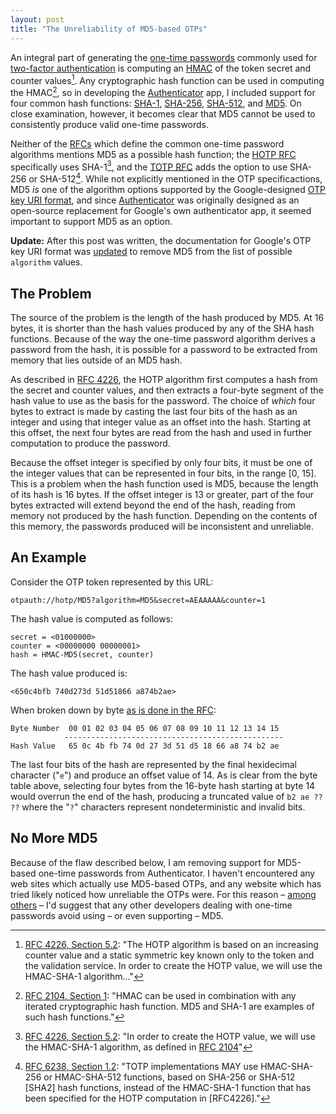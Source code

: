 ```yaml
---
layout: post
title: "The Unreliability of MD5-based OTPs"
---
```



An integral part of generating the [one-time passwords][wiki:TOTP] commonly used for [two-factor authentication][wiki:TFA] is computing an [HMAC][wiki:HMAC] of the token secret and counter values[^computing-an-hmac]. Any cryptographic hash function can be used in computing the HMAC[^any-hash-function], so in developing the [Authenticator][] app, I included support for four common hash functions: [SHA-1][wiki:SHA-1], [SHA-256][wiki:SHA-256], [SHA-512][wiki:SHA-512], and [MD5][wiki:MD5]. On close examination, however, it becomes clear that MD5 cannot be used to consistently produce valid one-time passwords.

[wiki:TOTP]: https://en.wikipedia.org/wiki/Time-based_One-time_Password_Algorithm
[wiki:TFA]: https://en.wikipedia.org/wiki/Multi-factor_authentication
[wiki:HMAC]: https://en.wikipedia.org/wiki/HMAC
[Authenticator]: https://mattrubin.me/authenticator/
[wiki:SHA-1]: https://en.wikipedia.org/wiki/SHA-1
[wiki:SHA-256]: https://en.wikipedia.org/wiki/SHA-256
[wiki:SHA-512]: https://en.wikipedia.org/wiki/SHA-512
[wiki:MD5]: https://en.wikipedia.org/wiki/MD5

[^computing-an-hmac]: [RFC 4226, Section 5.2](https://tools.ietf.org/html/rfc4226#section-5.2): "The HOTP algorithm is based on an increasing counter value and a static symmetric key known only to the token and the validation service. In order to create the HOTP value, we will use the HMAC-SHA-1 algorithm..." 
[^any-hash-function]: [RFC 2104, Section 1](https://tools.ietf.org/html/rfc2104#section-1): "HMAC can be used in combination with any iterated cryptographic hash function. MD5 and SHA-1 are examples of such hash functions."

Neither of the [RFCs][wiki:RFC] which define the common one-time password algorithms mentions MD5 as a possible hash function; the [HOTP RFC][rfc:HOTP] specifically uses SHA-1[^hotp-sha-options], and the [TOTP RFC][rfc:TOTP] adds the option to use SHA-256 or SHA-512[^totp-sha-options]. While not explicitly mentioned in the OTP specificactions, MD5 *is* one of the algorithm options supported by the Google-designed [OTP key URI format][key-uri-format], and since [Authenticator][] was originally designed as an open-source replacement for Google's own authenticator app, it seemed important to support MD5 as an option.

[wiki:RFC]: https://en.wikipedia.org/wiki/Request_for_Comments
[rfc:HOTP]: https://tools.ietf.org/html/rfc4226
[rfc:TOTP]: https://tools.ietf.org/html/rfc6238
[key-uri-format]: https://github.com/google/google-authenticator/wiki/Key-Uri-Format#algorithm
[rfc:HMAC]: https://tools.ietf.org/html/rfc2104

[^hotp-sha-options]: [RFC 4226, Section 5.2](https://tools.ietf.org/html/rfc4226#section-5.2): "In order to create the HOTP value, we will use the HMAC-SHA-1 algorithm, as defined in [RFC 2104][rfc:HMAC]"
[^totp-sha-options]: [RFC 6238, Section 1.2](https://tools.ietf.org/html/rfc6238#section-1.2): "TOTP implementations MAY use HMAC-SHA-256 or HMAC-SHA-512 functions, based on SHA-256 or SHA-512 [SHA2] hash functions, instead of the HMAC-SHA-1 function that has been specified for the HOTP computation in [RFC4226]."

<aside>
	<strong>Update:</strong>
	After this post was written, the documentation for Google's OTP key URI format was <a href="https://github.com/google/google-authenticator/wiki/Key-Uri-Format/_history">updated</a> to remove MD5 from the list of possible <code>algorithm</code> values.
</aside>


## The Problem

The source of the problem is the length of the hash produced by MD5. At 16 bytes, it is shorter than the hash values produced by any of the SHA hash functions. Because of the way the one-time password algorithm derives a password from the hash, it is possible for a password to be extracted from memory that lies outside of an MD5 hash.

As described in [RFC 4226](https://tools.ietf.org/html/rfc4226#section-5.3), the HOTP algorithm first computes a hash from the secret and counter values, and then extracts a four-byte segment of the hash value to use as the basis for the password. The choice of *which* four bytes to extract is made by casting the last four bits of the hash as an integer and using that integer value as an offset into the hash. Starting at this offset, the next four bytes are read from the hash and used in further computation to produce the password.

Because the offset integer is specified by only four bits, it must be one of the integer values that can be represented in four bits, in the range \[0, 15\]. This is a problem when the hash function used is MD5, because the length of its hash is 16 bytes. If the offset integer is 13 or greater, part of the four bytes extracted will extend beyond the end of the hash, reading from memory not produced by the hash function. Depending on the contents of this memory, the passwords produced will be inconsistent and unreliable.


## An Example

Consider the OTP token represented by this URL:

    otpauth://hotp/MD5?algorithm=MD5&secret=AEAAAAA&counter=1

The hash value is computed as follows:

    secret = <01000000>
    counter = <00000000 00000001>
    hash = HMAC-MD5(secret, counter)

The hash value produced is:

    <650c4bfb 740d273d 51d51866 a874b2ae>

When broken down by byte [as is done in the RFC](https://tools.ietf.org/html/rfc4226#section-5.4):

    Byte Number  00 01 02 03 04 05 06 07 08 09 10 11 12 13 14 15
                -------------------------------------------------
    Hash Value   65 0c 4b fb 74 0d 27 3d 51 d5 18 66 a8 74 b2 ae 

The last four bits of the hash are represented by the final hexidecimal character ("`e`") and produce an offset value of 14. As is clear from the byte table above, selecting four bytes from the 16-byte hash starting at byte 14 would overrun the end of the hash, producing a truncated value of `b2 ae ?? ??` where the "`?`" characters represent nondeterministic and invalid bits.


## No More MD5

Because of the flaw described below, I am removing support for MD5-based one-time passwords from Authenticator. I haven't encountered any web sites which actually use MD5-based OTPs, and any website which has tried likely noticed how unreliable the OTPs were. For this reason &ndash; [among others][rfc:MD5-security] &ndash; I'd suggest that any other developers dealing with one-time passwords avoid using &ndash; or even supporting &ndash; MD5.

[rfc:MD5-security]: https://tools.ietf.org/html/rfc6151
